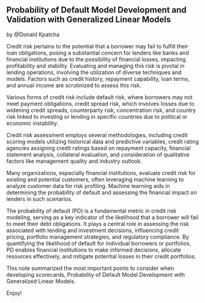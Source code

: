 ## Probability of Default Model Development and Validation with Generalized Linear Models

by @Donald Kpatcha

Credit risk pertains to the potential that a borrower may fail to fulfill their loan obligations, posing a substantial concern for lenders like banks
and financial institutions due to the possibility of financial losses, impacting profitability and stability. Evaluating and managing this risk is
pivotal in lending operations, involving the utilization of diverse techniques and models. Factors such as credit history, repayment capability, 
loan terms, and annual income are scrutinized to assess this risk.

Various forms of credit risk include default risk, where borrowers may not meet payment obligations, credit spread risk, which involves losses 
due to widening credit spreads, counterparty risk, concentration risk, and country risk linked to investing or lending in specific countries 
due to political or economic instability.

Credit risk assessment employs several methodologies, including credit scoring models utilizing historical data and predictive variables, 
credit rating agencies assigning credit ratings based on repayment capacity, financial statement analysis, collateral evaluation, and 
consideration of qualitative factors like management quality and industry outlook.

Many organizations, especially financial institutions, evaluate credit risk for existing and potential customers, often leveraging machine 
learning to analyze customer data for risk profiling. Machine learning aids in determining the probability of default and assessing the 
financial impact on lenders in such scenarios.

The probability of default (PD) is a fundamental metric in credit risk modeling, serving as a key indicator of the likelihood that a 
borrower will fail to meet their debt obligations. It plays a central role in assessing the risk associated with lending and investment 
decisions, influencing credit pricing, portfolio management strategies, and regulatory compliance. By quantifying the likelihood of default 
for individual borrowers or portfolios, PD enables financial institutions to make informed decisions, allocate resources effectively, 
and mitigate potential losses in their credit portfolios.

This note summarized the most important points to consider when developing scorecards, Probability of Default Model Development with
Generalized Linear Models.

Enjoy!
